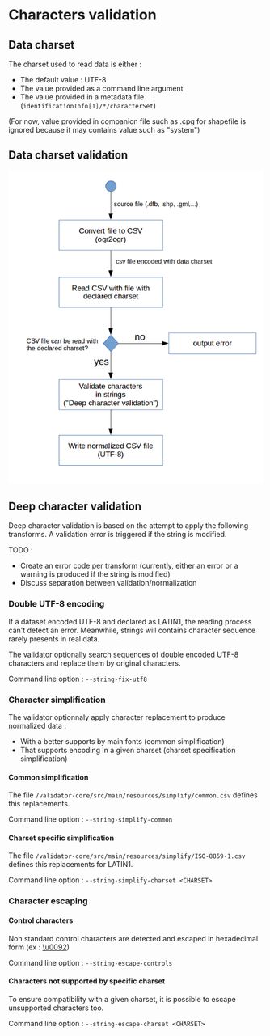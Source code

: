 # Characters validation

## Data charset

The charset used to read data is either :

* The default value : UTF-8
* The value provided as a command line argument
* The value provided in a metadata file (```identificationInfo[1]/*/characterSet```)

(For now, value provided in companion file such as .cpg for shapefile is ignored because it may contains value such as "system")

## Data charset validation

![validation process](img/process.png)

## Deep character validation

Deep character validation is based on the attempt to apply the following transforms. A validation error is triggered if the string is modified.

TODO : 
* Create an error code per transform (currently, either an error or a warning is produced if the string is modified)
* Discuss separation between validation/normalization

### Double UTF-8 encoding

If a dataset encoded UTF-8 and declared as LATIN1, the reading process can't detect an error. Meanwhile, strings will contains character sequence rarely presents in real data.

The validator optionally search sequences of double encoded UTF-8 characters and replace them by original characters.

Command line option : ```--string-fix-utf8```

### Character simplification

The validator optionnaly apply character replacement to produce normalized data :

* With a better supports by main fonts (common simplification)
* That supports encoding in a given charset (charset specification simplification)

#### Common simplification

The file ```/validator-core/src/main/resources/simplify/common.csv``` defines this replacements.

Command line option : ```--string-simplify-common```

#### Charset specific simplification

The file ```/validator-core/src/main/resources/simplify/ISO-8859-1.csv``` defines this replacements for LATIN1.

Command line option : ```--string-simplify-charset <CHARSET>```

### Character escaping

#### Control characters

Non standard control characters are detected and escaped in hexadecimal form (ex : [\\u0092](http://www.fileformat.info/info/unicode/char/0092/index.htm))

Command line option : ```--string-escape-controls```

#### Characters not supported by specific charset

To ensure compatibility with a given charset, it is possible to escape unsupported characters too.

Command line option : ```--string-escape-charset <CHARSET>```
